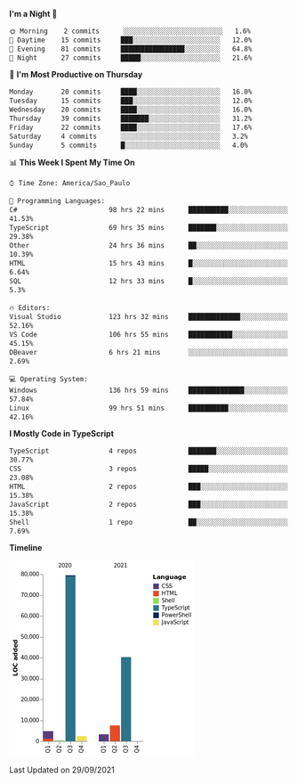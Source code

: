 <!--START_SECTION:waka-->
**I'm a Night 🦉** 

```text
🌞 Morning    2 commits      ░░░░░░░░░░░░░░░░░░░░░░░░░   1.6% 
🌆 Daytime    15 commits     ███░░░░░░░░░░░░░░░░░░░░░░   12.0% 
🌃 Evening    81 commits     ████████████████░░░░░░░░░   64.8% 
🌙 Night      27 commits     █████░░░░░░░░░░░░░░░░░░░░   21.6%

```
📅 **I'm Most Productive on Thursday** 

```text
Monday       20 commits     ████░░░░░░░░░░░░░░░░░░░░░   16.0% 
Tuesday      15 commits     ███░░░░░░░░░░░░░░░░░░░░░░   12.0% 
Wednesday    20 commits     ████░░░░░░░░░░░░░░░░░░░░░   16.0% 
Thursday     39 commits     ███████░░░░░░░░░░░░░░░░░░   31.2% 
Friday       22 commits     ████░░░░░░░░░░░░░░░░░░░░░   17.6% 
Saturday     4 commits      ░░░░░░░░░░░░░░░░░░░░░░░░░   3.2% 
Sunday       5 commits      █░░░░░░░░░░░░░░░░░░░░░░░░   4.0%

```


📊 **This Week I Spent My Time On** 

```text
⌚︎ Time Zone: America/Sao_Paulo

💬 Programming Languages: 
C#                       98 hrs 22 mins      ██████████░░░░░░░░░░░░░░░   41.53% 
TypeScript               69 hrs 35 mins      ███████░░░░░░░░░░░░░░░░░░   29.38% 
Other                    24 hrs 36 mins      ██░░░░░░░░░░░░░░░░░░░░░░░   10.39% 
HTML                     15 hrs 43 mins      █░░░░░░░░░░░░░░░░░░░░░░░░   6.64% 
SQL                      12 hrs 33 mins      █░░░░░░░░░░░░░░░░░░░░░░░░   5.3%

🔥 Editors: 
Visual Studio            123 hrs 32 mins     █████████████░░░░░░░░░░░░   52.16% 
VS Code                  106 hrs 55 mins     ███████████░░░░░░░░░░░░░░   45.15% 
DBeaver                  6 hrs 21 mins       ░░░░░░░░░░░░░░░░░░░░░░░░░   2.69%

💻 Operating System: 
Windows                  136 hrs 59 mins     ██████████████░░░░░░░░░░░   57.84% 
Linux                    99 hrs 51 mins      ██████████░░░░░░░░░░░░░░░   42.16%

```

**I Mostly Code in TypeScript** 

```text
TypeScript               4 repos             ███████░░░░░░░░░░░░░░░░░░   30.77% 
CSS                      3 repos             █████░░░░░░░░░░░░░░░░░░░░   23.08% 
HTML                     2 repos             ███░░░░░░░░░░░░░░░░░░░░░░   15.38% 
JavaScript               2 repos             ███░░░░░░░░░░░░░░░░░░░░░░   15.38% 
Shell                    1 repo              ██░░░░░░░░░░░░░░░░░░░░░░░   7.69%

```


**Timeline**

![Chart not found](https://raw.githubusercontent.com/jonhoffmam/jonhoffmam/master/charts/bar_graph.png) 


 Last Updated on 29/09/2021
<!--END_SECTION:waka-->

